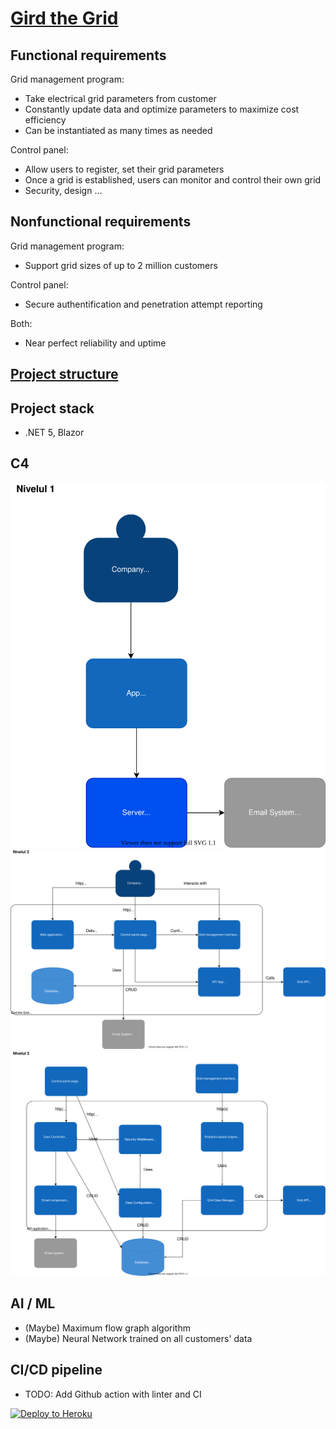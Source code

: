 # [Gird the Grid](http://nealford.com/katas/kata?id=GirdTheGrid)

## Functional requirements

Grid management program:
- Take electrical grid parameters from customer
- Constantly update data and optimize parameters to maximize cost efficiency
- Can be instantiated as many times as needed

Control panel:
- Allow users to register, set their grid parameters
- Once a grid is established, users can monitor and control their own grid
- Security, design ...

## Nonfunctional requirements
Grid management program:
- Support grid sizes of up to 2 million customers

Control panel:
- Secure authentification and penetration attempt reporting

Both:
- Near perfect reliability and uptime


## [Project structure](https://github.com/Ana-poto/Gird-the-Grid/)

## Project stack

* .NET 5, Blazor

## C4

![Imaginatorul](https://github.com/Ana-poto/Gird-the-Grid/blob/master/docs/C4v2/level_1v2.svg)
![Imaginatorul](https://github.com/Ana-poto/Gird-the-Grid/blob/master/docs/C4v2/level_2v2.svg)
![Imaginatorul](https://github.com/Ana-poto/Gird-the-Grid/blob/master/docs/C4v2/level_3v2.svg)

## AI / ML

 * (Maybe) Maximum flow graph algorithm
 * (Maybe) Neural Network trained on all customers' data

## CI/CD pipeline

  * TODO: Add Github action with linter and CI

[![Deploy to Heroku](https://www.herokucdn.com/deploy/button.png)](https://heroku.com/deploy)
